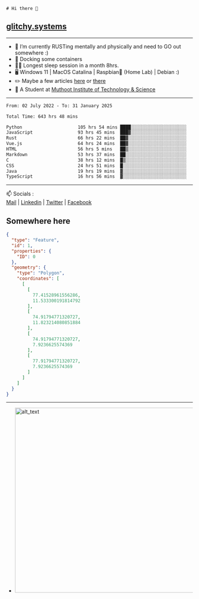 ```
# Hi there 👋
```
## [glitchy.systems](https://glitchy.systems)
---

- 🌱 I’m currently RUSTing mentally and physically and need to GO out somewhere :)
- 🐋 Docking some containers
- 😶‍🌫️ Longest sleep session in a month 8hrs.
- 🖥️ Windows 11 | MacOS Catalina | Raspbian🥧 (Home Lab) | Debian :)
- ✏️ Maybe a few articles [here](https://medium.com/@advaithnarayanan8) or [there](https://medium.com/@advaithnarayanan8)
- 📑 A Student at [Muthoot Institute of Technology & Science](https://mgmits.ac.in/)



---

<!--START_SECTION:waka-->

```txt
From: 02 July 2022 - To: 31 January 2025

Total Time: 643 hrs 48 mins

Python                     105 hrs 54 mins ████░░░░░░░░░░░░░░░░░░░░░   16.45 %
JavaScript                 93 hrs 45 mins  ███▓░░░░░░░░░░░░░░░░░░░░░   14.56 %
Rust                       66 hrs 22 mins  ██▓░░░░░░░░░░░░░░░░░░░░░░   10.31 %
Vue.js                     64 hrs 24 mins  ██▓░░░░░░░░░░░░░░░░░░░░░░   10.00 %
HTML                       56 hrs 5 mins   ██▒░░░░░░░░░░░░░░░░░░░░░░   08.71 %
Markdown                   53 hrs 37 mins  ██░░░░░░░░░░░░░░░░░░░░░░░   08.33 %
C                          38 hrs 12 mins  █▒░░░░░░░░░░░░░░░░░░░░░░░   05.93 %
CSS                        24 hrs 51 mins  █░░░░░░░░░░░░░░░░░░░░░░░░   03.86 %
Java                       19 hrs 19 mins  ▓░░░░░░░░░░░░░░░░░░░░░░░░   03.00 %
TypeScript                 16 hrs 56 mins  ▓░░░░░░░░░░░░░░░░░░░░░░░░   02.63 %
```

<!--END_SECTION:waka-->

---

📫 Socials :<br>
[Mail](mailto:advaith@glitchy.systems) | [Linkedin](https://www.linkedin.com/in/advaith-narayanan-a72152214/) | [Twitter](https://twitter.com/advaithnarayan) | [Facebook](https://screenmessage.com/qinq)

## Somewhere here

```geojson
{
  "type": "Feature",
  "id": 1,
  "properties": {
    "ID": 0
  },
  "geometry": {
    "type": "Polygon",
    "coordinates": [
      [
        [
          77.41528961556286,
          11.533300191814792
        ],
        [
          74.91794771320727,
          11.823214080851884
        ],
        [
          74.91794771320727,
          7.9236625574369
        ],
        [
          77.91794771320727,
          7.9236625574369
        ]
      ]
    ]
  }
}
```


--- 
- [<img alt="alt_text" width="500px" src="https://valid.x86.fr/cache/banner/xv24bv-6.png" />](https://valid.x86.fr/xv24bv)


